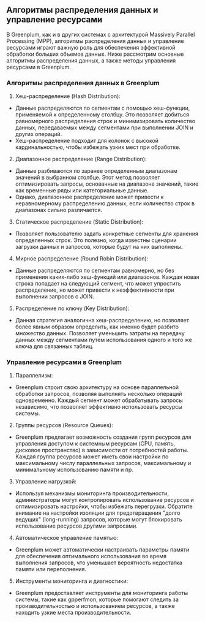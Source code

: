 ## Алгоритмы распределения данных и управление ресурсами

В Greenplum, как и в других системах с архитектурой Massively Parallel Processing (MPP), алгоритмы распределения данных и управление ресурсами играют важную роль для обеспечения эффективной обработки больших объемов данных. Ниже рассмотрим основные алгоритмы распределения данных, а также методы управления ресурсами в Greenplum.

### Алгоритмы распределения данных в Greenplum

1. Хеш-распределение (Hash Distribution):
- Данные распределяются по сегментам с помощью хеш-функции, применяемой к определенному столбцу. Это позволяет добиться равномерного распределения строк и минимизировать количество данных, передаваемых между сегментами при выполнении JOIN и других операций.
- Хеш-распределение подходит для колонок с высокой кардинальностью, чтобы избежать узких мест при обработке.

2. Диапазонное распределение (Range Distribution):
- Данные разбиваются по заранее определенным диапазонам значений в выбранном столбце. Этот метод позволяет оптимизировать запросы, основанные на диапазоне значений, такие как временные ряды или категориальные данные.
- Однако, диапазонное распределение может привести к неравномерному распределению данных, если количество строк в диапазонах сильно различается.

3. Статическое распределение (Static Distribution):
- Позволяет пользователю задать конкретные сегменты для хранения определенных строк. Это полезно, когда известны сценарии загрузки данных и запросов, которые будут на них выполнены.

4. Мирное распределение (Round Robin Distribution):
- Данные распределяются по сегментам равномерно, но без применения каких-либо хеш-функций или диапазонов. Каждая новая строка попадает на следующий сегмент, что может упростить распределение, но может привести к неэффективности при выполнении запросов с JOIN.

5. Распределение по ключу (Key Distribution):
- Данная стратегия аналогична хеш-распределению, но позволяет более явным образом определить, как именно будет разбито множество данных. Позволяет уменьшить затраты на передачу данных между сегментами путем использования одного и того же ключа для связанных таблиц.

### Управление ресурсами в Greenplum

1. Параллелизм:
- Greenplum строит свою архитектуру на основе параллельной обработки запросов, позволяя выполнять несколько операций одновременно. Каждый сегмент может обрабатывать запросы независимо, что позволяет эффективно использовать ресурсы системы.

2. Группы ресурсов (Resource Queues):
- Greenplum предлагает возможность создания групп ресурсов для управления доступом к системным ресурсам (CPU, память, дисковое пространство) в зависимости от потребностей работы. Каждая группа ресурсов может иметь свои настройки по максимальному числу параллельных запросов, максимальному и минимальному использованию памяти и пр.

3. Управление нагрузкой:
- Используя механизмы мониторинга производительности, администраторы могут контролировать использование ресурсов и оптимизировать настройки, чтобы избежать перегрузки. Обратите внимание на настройки изоляции для предотвращения "долго ведущих" (long-running) запросов, которые могут блокировать использование ресурсов другими запросами.

4. Автоматическое управление памятью:
- Greenplum может автоматически настраивать параметры памяти для обеспечения оптимального использования во время выполнения запросов, что уменьшает вероятность недостатка памяти или переполнения.

5. Инструменты мониторинга и диагностики:
- Greenplum предоставляет инструменты для мониторинга работы системы, такие как gpperfmon, которые помогают следить за производительностью и использованием ресурсов, а также находить узкие места производительности.
